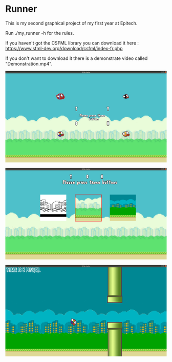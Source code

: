 # Runner
This is my second graphical project of my first year at Epitech.

Run ./my_runner -h for the rules.

If you haven't got the CSFML library you can download it here : https://www.sfml-dev.org/download/csfml/index-fr.php

If you don't want to download it there is a demonstrate video called "Demonstration.mp4".

![Alt text](runner.png?raw=true "Title")

![Alt text](runner2.png?raw=true "Title")


![Alt text](runner3.png?raw=true "Title")
